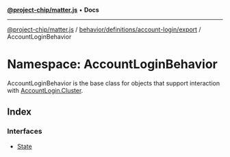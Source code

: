 [**@project-chip/matter.js**](../../../../../../README.md) • **Docs**

***

[@project-chip/matter.js](../../../../../../modules.md) / [behavior/definitions/account-login/export](../../README.md) / AccountLoginBehavior

# Namespace: AccountLoginBehavior

AccountLoginBehavior is the base class for objects that support interaction with [AccountLogin.Cluster](../../../../../../cluster/export/namespaces/AccountLogin/README.md#cluster).

## Index

### Interfaces

- [State](interfaces/State.md)
